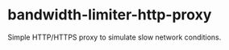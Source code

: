 bandwidth-limiter-http-proxy
============================

Simple HTTP/HTTPS proxy to simulate slow network conditions.


